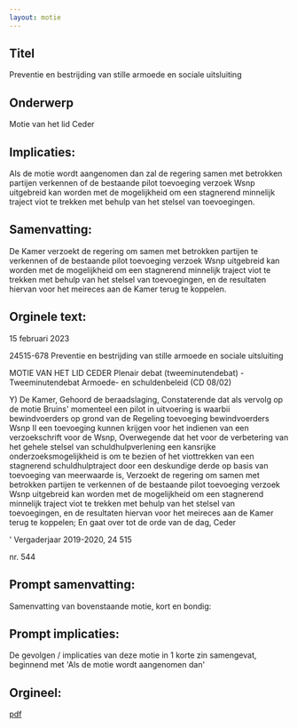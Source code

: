 ```yaml
---
layout: motie
---
```

## Titel
Preventie en bestrijding van stille armoede en sociale uitsluiting
## Onderwerp
Motie van het lid Ceder
## Implicaties:

Als de motie wordt aangenomen dan zal de regering samen met betrokken partijen verkennen of de bestaande pilot toevoeging verzoek Wsnp uitgebreid kan worden met de mogelijkheid om een stagnerend minnelijk traject viot te trekken met behulp van het stelsel van toevoegingen.
## Samenvatting:

De Kamer verzoekt de regering om samen met betrokken partijen te verkennen of de bestaande pilot toevoeging verzoek Wsnp uitgebreid kan worden met de mogelijkheid om een stagnerend minnelijk traject viot te trekken met behulp van het stelsel van toevoegingen, en de resultaten hiervan voor het meireces aan de Kamer terug te koppelen.
## Orginele text:


15 februari 2023

24515-678
Preventie en bestrijding van stille armoede en sociale uitsluiting

MOTIE VAN HET LID CEDER
Plenair debat (tweeminutendebat) - Tweeminutendebat Armoede- en schuldenbeleid (CD 08/02)

Y)
De Kamer,
Gehoord de beraadslaging,
Constaterende dat als vervolg op de motie Bruins' momenteel een pilot in uitvoering is waarbii
bewindvoerders op grond van de Regeling toevoeging bewindvoerders Wsnp II een toevoeging
kunnen krijgen voor het indienen van een verzoekschrift voor de Wsnp,
Overwegende dat het voor de verbetering van het gehele stelsel van schuldhulpverlening een
kansrijke onderzoeksmogelijkheid is om te bezien of het viottrekken van een stagnerend
schuldhulptraject door een deskundige derde op basis van toevoeging van meerwaarde is,
Verzoekt de regering om samen met betrokken partijen te verkennen of de bestaande pilot toevoeging
verzoek Wsnp uitgebreid kan worden met de mogelijkheid om een stagnerend minnelijk traject viot te
trekken met behulp van het stelsel van toevoegingen, en de resultaten hiervan voor het meireces aan
de Kamer terug te koppelen;
En gaat over tot de orde van de dag,
Ceder

' Vergaderjaar 2019-2020, 24 515

nr. 544


## Prompt samenvatting:
Samenvatting van bovenstaande motie, kort en bondig:


## Prompt implicaties:
De gevolgen / implicaties van deze motie in 1 korte zin samengevat, beginnend met 'Als de motie wordt aangenomen dan' 

## Orgineel:
[pdf](https://gegevensmagazijn.tweedekamer.nl/OData/v4/2.0/Document(1e8e22ac-51f0-4ed8-a453-4558d524dd0c)/resource)
